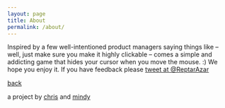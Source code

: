 ```yaml
---
layout: page
title: About
permalink: /about/
---
```



<div class="about">

Inspired by a few well-intentioned product managers saying things like – well, just make sure you make it <span class="hc"> highly clickable</span> – comes a simple and addicting game that hides your cursor when you move the mouse. :) We hope you enjoy it. If you have feedback please <a href="https://twitter.com/intent/tweet?screen_name=reptarazar&text=Highly%20Clickable%20is%20">tweet at @ReptarAzar</a>

<p class="back"><a href="/">back</a></p>

<p class="byline">a project by <a href="http://christopherazar.com">chris</a> and <a href="https://github.com/yangmindy4">mindy</a></p>

</div>
